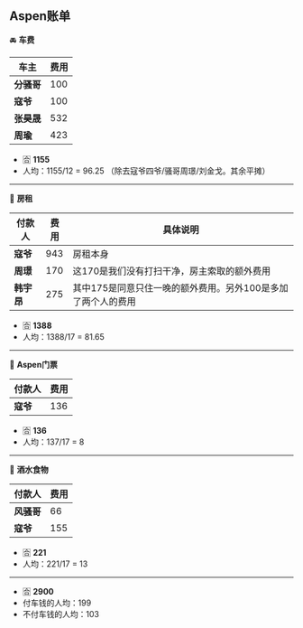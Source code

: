
Aspen账单
---------------------------
:oncoming_automobile: **车费**

|车主|费用|
|------|----|
|**分骚哥**|100|
|**寇爷**|100|
|**张昊晟**|532|
|**周瑜**|423|

* :u5408: **1155**
* 人均：1155/12 = 96.25 （除去寇爷四爷/骚哥周璟/刘金戈。其余平摊）

**************************************

:house_with_garden: **房租**

|付款人|费用|具体说明|
|------|----|----|
|**寇爷**|943|房租本身|
|**周璟**|170|这170是我们没有打扫干净，房主索取的额外费用|
|**韩宇昂**|275|其中175是同意只住一晚的额外费用。另外100是多加了两个人的费用|

* :u5408: **1388**
* 人均：1388/17 = 81.65


*************************************

:ticket: **Aspen门票**

|付款人|费用|
|------|----|
|**寇爷**|136|

* :u5408: **136**
* 人均：137/17 = 8


*************************************


:ticket: **酒水食物**

|付款人|费用|
|------|----|
|**风骚哥**|66|
|**寇爷**|155|


* :u5408: **221**
* 人均：221/17 = 13


*************************************
* :u5408: **2900**
* 付车钱的人均：199
* 不付车钱的人均：103

